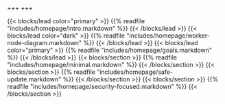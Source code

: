 +++
+++


{{< blocks/lead color="primary" >}}
{{% readfile "includes/homepage/intro.markdown" %}}
{{< /blocks/lead >}}
{{< blocks/lead color="dark" >}}
{{% readfile "includes/homepage/worker-node-diagram.markdown" %}}
{{< /blocks/lead >}}
{{< blocks/lead color="primary" >}}
{{% readfile "includes/homepage/goals.markdown" %}}
{{< /blocks/lead >}}
{{< blocks/section >}}
{{% readfile "includes/homepage/minimal.markdown" %}}
{{< /blocks/section >}}
{{< blocks/section >}}
{{% readfile "includes/homepage/safe-update.markdown" %}}
{{< /blocks/section >}}
{{< blocks/section >}}
{{% readfile "includes/homepage/security-focused.markdown" %}}
{{< /blocks/section >}}
